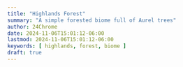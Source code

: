 ```yaml
---
title: "Highlands Forest"
summary: "A simple forested biome full of Aurel trees"
author: 24Chrome
date: 2024-11-06T15:01:12-06:00
lastmod: 2024-11-06T15:01:12-06:00
keywords: [ highlands, forest, biome ]
draft: true
---
```


